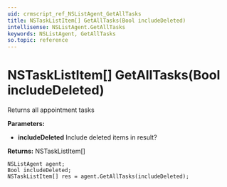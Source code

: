 ```yaml
---
uid: crmscript_ref_NSListAgent_GetAllTasks
title: NSTaskListItem[] GetAllTasks(Bool includeDeleted)
intellisense: NSListAgent.GetAllTasks
keywords: NSListAgent, GetAllTasks
so.topic: reference
---
```


# NSTaskListItem[] GetAllTasks(Bool includeDeleted)

Returns all appointment tasks

**Parameters:**
 - **includeDeleted** Include deleted items in result?

**Returns:** NSTaskListItem[]

```crmscript
NSListAgent agent;
Bool includeDeleted;
NSTaskListItem[] res = agent.GetAllTasks(includeDeleted);
```

